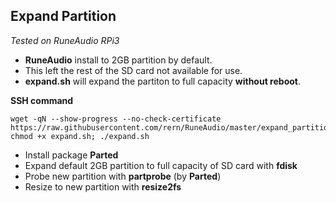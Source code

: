 Expand Partition
---

_Tested on RuneAudio RPi3_  

- **RuneAudio** install to 2GB partition by default.  
- This left the rest of the SD card not available for use.  
- **expand.sh** will expand the partiton to full capacity **without reboot**.  


**SSH command**

```
wget -qN --show-progress --no-check-certificate https://raw.githubusercontent.com/rern/RuneAudio/master/expand_partition/expand.sh; chmod +x expand.sh; ./expand.sh
```

- Install package **Parted**  
- Expand default 2GB partition to full capacity of SD card with **fdisk**  
- Probe new partition with **partprobe** (by **Parted**)  
- Resize to new partition with **resize2fs**    
